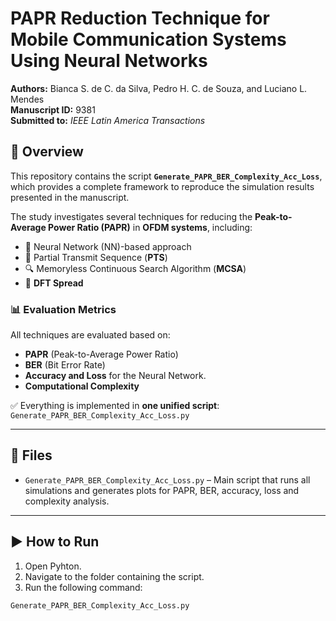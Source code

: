 # PAPR Reduction Technique for Mobile Communication Systems Using Neural Networks

**Authors:** Bianca S. de C. da Silva, Pedro H. C. de Souza, and Luciano L. Mendes  
**Manuscript ID:** 9381  
**Submitted to:** *IEEE Latin America Transactions*

## 📄 Overview

This repository contains the script **`Generate_PAPR_BER_Complexity_Acc_Loss`**, which provides a complete framework to reproduce the simulation results presented in the manuscript.

The study investigates several techniques for reducing the **Peak-to-Average Power Ratio (PAPR)** in **OFDM systems**, including:

- 🧠 Neural Network (NN)-based approach  
- 📶 Partial Transmit Sequence (**PTS**)  
- 🔍 Memoryless Continuous Search Algorithm (**MCSA**)  
- 🔁 **DFT Spread**

### 📊 Evaluation Metrics

All techniques are evaluated based on:

- **PAPR** (Peak-to-Average Power Ratio)  
- **BER** (Bit Error Rate)
- **Accuracy and Loss** for the Neural Network. 
- **Computational Complexity**

✅ Everything is implemented in **one unified script**:  
`Generate_PAPR_BER_Complexity_Acc_Loss.py`

---

## 📁 Files

- `Generate_PAPR_BER_Complexity_Acc_Loss.py` – Main script that runs all simulations and generates plots for PAPR, BER, accuracy, loss and complexity analysis.

---

## ▶️ How to Run

1. Open Pyhton.
2. Navigate to the folder containing the script.
3. Run the following command:

```Python
Generate_PAPR_BER_Complexity_Acc_Loss.py
